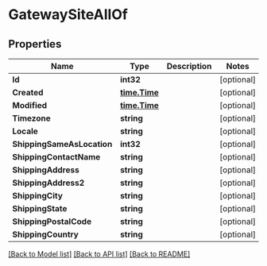 # GatewaySiteAllOf

## Properties

Name | Type | Description | Notes
------------ | ------------- | ------------- | -------------
**Id** | **int32** |  | [optional] 
**Created** | [**time.Time**](time.Time.md) |  | [optional] 
**Modified** | [**time.Time**](time.Time.md) |  | [optional] 
**Timezone** | **string** |  | [optional] 
**Locale** | **string** |  | [optional] 
**ShippingSameAsLocation** | **int32** |  | [optional] 
**ShippingContactName** | **string** |  | [optional] 
**ShippingAddress** | **string** |  | [optional] 
**ShippingAddress2** | **string** |  | [optional] 
**ShippingCity** | **string** |  | [optional] 
**ShippingState** | **string** |  | [optional] 
**ShippingPostalCode** | **string** |  | [optional] 
**ShippingCountry** | **string** |  | [optional] 

[[Back to Model list]](../README.md#documentation-for-models) [[Back to API list]](../README.md#documentation-for-api-endpoints) [[Back to README]](../README.md)


